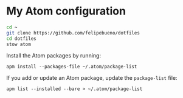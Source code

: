 # My Atom configuration

```bash
cd ~
git clone https://github.com/felipebueno/dotfiles
cd dotfiles
stow atom
```

Install the Atom packages by running:

```
apm install --packages-file ~/.atom/package-list
```

If you add or update an Atom package, update the `package-list` file:

```
apm list --installed --bare > ~/.atom/package-list
```
